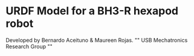 # URDF Model for a BH3-R hexapod robot

Developed by Bernardo Aceituno & Maureen Rojas.
""
USB Mechatronics Research Group
""
